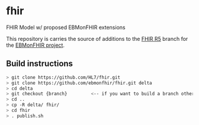 # fhir
FHIR Model w/ proposed EBMonFHIR extensions

This repository is carries the source of additions to the [FHIR R5](https://github.com/hl7/fhir) branch for 
the [EBMonFHIR project](http://wiki.hl7.org/index.php?title=EBMonFHIR).

## Build instructions
```bash
> git clone https://github.com/HL7/fhir.git
> git clone https://github.com/ebmonfhir/fhir.git delta
> cd delta
> git checkout {branch}         <-- if you want to build a branch other than master
> cd ..
> cp -R delta/ fhir/
> cd fhir
> . publish.sh 
```


